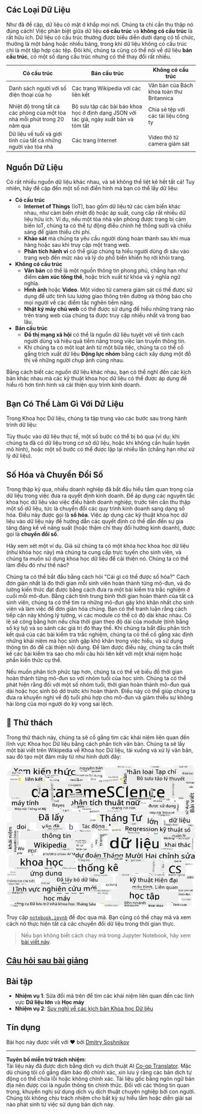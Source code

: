 <!--
CO_OP_TRANSLATOR_METADATA:
{
  "original_hash": "2583a9894af7123b2fcae3376b14c035",
  "translation_date": "2025-08-28T18:54:58+00:00",
  "source_file": "1-Introduction/01-defining-data-science/README.md",
  "language_code": "vi"
}
-->
## Các Loại Dữ Liệu

Như đã đề cập, dữ liệu có mặt ở khắp mọi nơi. Chúng ta chỉ cần thu thập nó đúng cách! Việc phân biệt giữa dữ liệu **có cấu trúc** và **không có cấu trúc** là rất hữu ích. Dữ liệu có cấu trúc thường được biểu diễn dưới dạng có tổ chức, thường là một bảng hoặc nhiều bảng, trong khi dữ liệu không có cấu trúc chỉ là một tập hợp các tệp. Đôi khi, chúng ta cũng có thể nói về dữ liệu **bán cấu trúc**, có một số dạng cấu trúc nhưng có thể thay đổi rất nhiều.

| Có cấu trúc                                                                 | Bán cấu trúc                                                                                   | Không có cấu trúc                        |
| ---------------------------------------------------------------------------- | ---------------------------------------------------------------------------------------------- | --------------------------------------- |
| Danh sách người với số điện thoại của họ                                     | Các trang Wikipedia với các liên kết                                                           | Văn bản của Bách khoa toàn thư Britannica |
| Nhiệt độ trong tất cả các phòng của một tòa nhà mỗi phút trong 20 năm qua   | Bộ sưu tập các bài báo khoa học ở định dạng JSON với tác giả, ngày xuất bản và tóm tắt         | Chia sẻ tệp với các tài liệu công ty     |
| Dữ liệu về tuổi và giới tính của tất cả những người vào tòa nhà             | Các trang Internet                                                                              | Video thô từ camera giám sát             |

## Nguồn Dữ Liệu

Có rất nhiều nguồn dữ liệu khác nhau, và sẽ không thể liệt kê hết tất cả! Tuy nhiên, hãy đề cập đến một số nơi điển hình mà bạn có thể lấy dữ liệu:

* **Có cấu trúc**
  - **Internet of Things** (IoT), bao gồm dữ liệu từ các cảm biến khác nhau, như cảm biến nhiệt độ hoặc áp suất, cung cấp rất nhiều dữ liệu hữu ích. Ví dụ, nếu một tòa nhà văn phòng được trang bị cảm biến IoT, chúng ta có thể tự động điều chỉnh hệ thống sưởi và chiếu sáng để giảm thiểu chi phí.
  - **Khảo sát** mà chúng ta yêu cầu người dùng hoàn thành sau khi mua hàng hoặc sau khi truy cập một trang web.
  - **Phân tích hành vi** có thể giúp chúng ta hiểu người dùng đi sâu vào trang web đến mức nào và lý do phổ biến khiến họ rời khỏi trang.
* **Không có cấu trúc**
  - **Văn bản** có thể là một nguồn thông tin phong phú, chẳng hạn như điểm **cảm xúc tổng thể**, hoặc trích xuất từ khóa và ý nghĩa ngữ nghĩa.
  - **Hình ảnh** hoặc **Video**. Một video từ camera giám sát có thể được sử dụng để ước tính lưu lượng giao thông trên đường và thông báo cho mọi người về các điểm tắc nghẽn tiềm năng.
  - **Nhật ký máy chủ web** có thể được sử dụng để hiểu những trang nào trên trang web của chúng ta được truy cập nhiều nhất và trong bao lâu.
* **Bán cấu trúc**
  - **Đồ thị mạng xã hội** có thể là nguồn dữ liệu tuyệt vời về tính cách người dùng và hiệu quả tiềm năng trong việc lan truyền thông tin.
  - Khi chúng ta có một loạt ảnh từ một bữa tiệc, chúng ta có thể cố gắng trích xuất dữ liệu **Động lực nhóm** bằng cách xây dựng một đồ thị về những người chụp ảnh cùng nhau.

Bằng cách biết các nguồn dữ liệu khác nhau, bạn có thể nghĩ đến các kịch bản khác nhau mà các kỹ thuật khoa học dữ liệu có thể được áp dụng để hiểu rõ hơn tình hình và cải thiện quy trình kinh doanh.

## Bạn Có Thể Làm Gì Với Dữ Liệu

Trong Khoa học Dữ liệu, chúng ta tập trung vào các bước sau trong hành trình dữ liệu:

Tùy thuộc vào dữ liệu thực tế, một số bước có thể bị bỏ qua (ví dụ: khi chúng ta đã có dữ liệu trong cơ sở dữ liệu, hoặc khi không cần huấn luyện mô hình), hoặc một số bước có thể được lặp lại nhiều lần (chẳng hạn như xử lý dữ liệu).

## Số Hóa và Chuyển Đổi Số

Trong thập kỷ qua, nhiều doanh nghiệp đã bắt đầu hiểu tầm quan trọng của dữ liệu trong việc đưa ra quyết định kinh doanh. Để áp dụng các nguyên tắc khoa học dữ liệu vào việc điều hành doanh nghiệp, trước tiên cần thu thập một số dữ liệu, tức là chuyển đổi các quy trình kinh doanh sang dạng số hóa. Điều này được gọi là **số hóa**. Việc áp dụng các kỹ thuật khoa học dữ liệu vào dữ liệu này để hướng dẫn các quyết định có thể dẫn đến sự gia tăng đáng kể về năng suất (hoặc thậm chí thay đổi hướng kinh doanh), được gọi là **chuyển đổi số**.

Hãy xem xét một ví dụ. Giả sử chúng ta có một khóa học khoa học dữ liệu (như khóa học này) mà chúng ta cung cấp trực tuyến cho sinh viên, và chúng ta muốn sử dụng khoa học dữ liệu để cải thiện nó. Chúng ta có thể làm điều đó như thế nào?

Chúng ta có thể bắt đầu bằng cách hỏi "Cái gì có thể được số hóa?" Cách đơn giản nhất là đo thời gian mỗi sinh viên hoàn thành từng mô-đun, và đo lường kiến thức đạt được bằng cách đưa ra một bài kiểm tra trắc nghiệm ở cuối mỗi mô-đun. Bằng cách tính trung bình thời gian hoàn thành của tất cả sinh viên, chúng ta có thể tìm ra những mô-đun gây khó khăn nhất cho sinh viên và làm việc để đơn giản hóa chúng.
Bạn có thể tranh luận rằng cách tiếp cận này không lý tưởng, vì các module có thể có độ dài khác nhau. Có lẽ sẽ công bằng hơn nếu chia thời gian theo độ dài của module (tính bằng số ký tự) và so sánh các giá trị đó thay thế.
Khi chúng ta bắt đầu phân tích kết quả của các bài kiểm tra trắc nghiệm, chúng ta có thể cố gắng xác định những khái niệm mà học sinh gặp khó khăn trong việc hiểu, và sử dụng thông tin đó để cải thiện nội dung. Để làm được điều này, chúng ta cần thiết kế các bài kiểm tra sao cho mỗi câu hỏi liên kết với một khái niệm hoặc phần kiến thức cụ thể.

Nếu muốn phân tích phức tạp hơn, chúng ta có thể vẽ biểu đồ thời gian hoàn thành từng mô-đun so với nhóm tuổi của học sinh. Chúng ta có thể phát hiện rằng đối với một số nhóm tuổi, thời gian hoàn thành mô-đun quá dài hoặc học sinh bỏ dở trước khi hoàn thành. Điều này có thể giúp chúng ta đưa ra khuyến nghị về độ tuổi phù hợp cho mô-đun và giảm thiểu sự không hài lòng của mọi người do kỳ vọng sai lệch.

## 🚀 Thử thách

Trong thử thách này, chúng ta sẽ cố gắng tìm các khái niệm liên quan đến lĩnh vực Khoa học Dữ liệu bằng cách phân tích văn bản. Chúng ta sẽ lấy một bài viết trên Wikipedia về Khoa học Dữ liệu, tải xuống và xử lý văn bản, sau đó tạo một đám mây từ như hình dưới đây:

![Đám mây từ cho Khoa học Dữ liệu](../../../../translated_images/ds_wordcloud.664a7c07dca57de017c22bf0498cb40f898d48aa85b3c36a80620fea12fadd42.vi.png)

Truy cập [`notebook.ipynb`](../../../../../../../../../1-Introduction/01-defining-data-science/notebook.ipynb ':ignore') để đọc qua mã. Bạn cũng có thể chạy mã và xem cách nó thực hiện tất cả các chuyển đổi dữ liệu trong thời gian thực.

> Nếu bạn không biết cách chạy mã trong Jupyter Notebook, hãy xem [bài viết này](https://soshnikov.com/education/how-to-execute-notebooks-from-github/).

## [Câu hỏi sau bài giảng](https://purple-hill-04aebfb03.1.azurestaticapps.net/quiz/1)

## Bài tập

* **Nhiệm vụ 1**: Sửa đổi mã trên để tìm các khái niệm liên quan đến các lĩnh vực **Dữ liệu lớn** và **Học máy**
* **Nhiệm vụ 2**: [Suy nghĩ về các kịch bản Khoa học Dữ liệu](assignment.md)

## Tín dụng

Bài học này được viết với ♥️ bởi [Dmitry Soshnikov](http://soshnikov.com)

---

**Tuyên bố miễn trừ trách nhiệm**:  
Tài liệu này đã được dịch bằng dịch vụ dịch thuật AI [Co-op Translator](https://github.com/Azure/co-op-translator). Mặc dù chúng tôi cố gắng đảm bảo độ chính xác, xin lưu ý rằng các bản dịch tự động có thể chứa lỗi hoặc không chính xác. Tài liệu gốc bằng ngôn ngữ bản địa nên được coi là nguồn thông tin chính thức. Đối với các thông tin quan trọng, khuyến nghị sử dụng dịch vụ dịch thuật chuyên nghiệp bởi con người. Chúng tôi không chịu trách nhiệm cho bất kỳ sự hiểu lầm hoặc diễn giải sai nào phát sinh từ việc sử dụng bản dịch này.